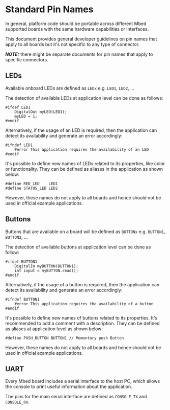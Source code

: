 # Standard Pin Names

In general, platform code should be portable across different Mbed supported boards with the same hardware capabilities or interfaces.

This document provides general developer guidelines on pin names that apply to all boards but it's not specific to any type of connector.

**_NOTE:_** there might be separate documents for pin names that apply to specific connectors.

## LEDs

Available onboard LEDs are defined as `LEDx` e.g. `LED1`, `LED2`, ...

The detection of available LEDs at application level can be done as follows:

    #ifdef LED1
        DigitalOut myLED(LED1);
        myLED = 1;
    #endif 

Alternatively, if the usage of an LED is required, then the application can detect its availability and generate an error accordingly:

    #ifndef LED1
        #error This application requires the availability of an LED
    #endif

It's possible to define new names of LEDs related to its properties, like color or functionality. They can be defined as aliases in the application as shown below:

    #define RED_LED    LED1
    #define STATUS_LED LED2 

However, these names do not apply to all boards and hence should not be used in official example applications.

## Buttons

Buttons that are available on a board will be defined as `BUTTONx` e.g. `BUTTON1`, `BUTTON2`, ...

The detection of available buttons at application level can be done as follow:

    #ifdef BUTTON1
        DigitalIn myBUTTON(BUTTON1);
        int input = myBUTTON.read();
    #endif 

Alternatively, if the usage of a button is required, then the application can detect its availability and generate an error accordingly:

    #ifndef BUTTON1
        #error This application requires the availability of a button
    #endif 

It's possible to define new names of buttons related to its properties. It's recommended to add a comment with a description. They can be defined as aliases at application level as shown below:

    #define PUSH_BUTTON BUTTON1 // Momentary push Button

However, these names do not apply to all boards and hence should not be used in official example applications.

## UART

Every Mbed board includes a serial interface to the host PC, which allows the console to print useful information about the application.

The pins for the main serial interface are defined as `CONSOLE_TX` and `CONSOLE_RX`.
